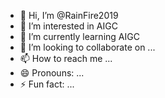 - 👋 Hi, I’m @RainFire2019
- 👀 I’m interested in AIGC
- 🌱 I’m currently learning AIGC
- 💞️ I’m looking to collaborate on ...
- 📫 How to reach me ...
- 😄 Pronouns: ...
- ⚡ Fun fact: ...

<!---
RainFire2019/RainFire2019 is a ✨ special ✨ repository because its `README.md` (this file) appears on your GitHub profile.
You can click the Preview link to take a look at your changes.
--->
